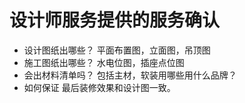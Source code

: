 # 设计师服务提供的服务确认
* 设计图纸出哪些？ 平面布置图，立面图，吊顶图
* 施工图纸出哪些？ 水电位图，插座点位图
* 会出材料清单吗？ 包括主材，软装用哪些用什么品牌？
* 如何保证 最后装修效果和设计图一致。
